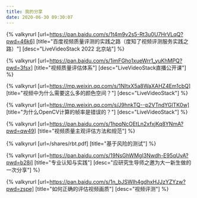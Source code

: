 ```yaml
---
title: 我的分享
date: 2020-06-30 09:30:07
---
```


{% valkyrurl
[url=https://pan.baidu.com/s/1t4m9v2s5-Rt3u0U7HrVLqQ?pwd=46k6]
[title="百度视频质量评测的实践之路（度知了视频评测服务实践之路）"]
[desc="LiveVideoStack 2022 北京站"]
%}

{% valkyrurl
[url=https://pan.baidu.com/s/1imFGho1xueWrr1_yuKhMPQ?pwd=3fsx]
[title="视频质量评估体系"]
[desc="LiveVideoStack直播公开课"]
%}

{% valkyrurl
[url=https://mp.weixin.qq.com/s/1NItxX5a8WaXAHZ4Em1cbQ]
[title="视频中为什么需要这么多的颜色空间？"]
[desc="LiveVideoStack"]
%}

{% valkyrurl
[url=https://mp.weixin.qq.com/s/J9hnkTQ--p2VTndYGlTK0w]
[title="为什么OpenCV计算的帧率是错误的？"]
[desc="LiveVideoStack"]
%}

{% valkyrurl
[url=https://pan.baidu.com/s/1hpqNcOEtLn2xfxjKq8YNmA?pwd=qw49]
[title="视频质量主观评估方法和规范"]
%}

{% valkyrurl
[url=/shares/rbt.pdf]
[title="基于风险的测试"]
%}

{% valkyrurl
[url=https://pan.baidu.com/s/19NsGhWMgI3Nwdh-E95qUvA?pwd=b28i]
[title="专业认知与实践"]
[desc="应研究生导师之邀为大一新生做的一次分享"]
%}

{% valkyrurl
[url=https://pan.baidu.com/s/1n_bJSWIh4gdhxHJJzYZYzw?pwd=zspe]
[title="如何正确的评估视频画质"]
[desc="视频评测"]
%}

